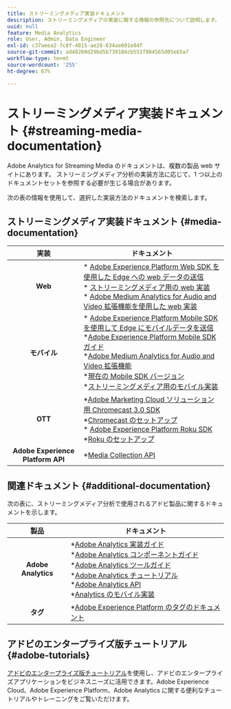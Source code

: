 ```yaml
---
title: ストリーミングメディア実装ドキュメント
description: ストリーミングメディアの実装に関する情報の参照先について説明します。
uuid: null
feature: Media Analytics
role: User, Admin, Data Engineer
exl-id: c37aeea2-7c8f-4815-ae28-634ae691e84f
source-git-commit: ad40260d29bd5b739184cb551f084565d05e65a7
workflow-type: tm+mt
source-wordcount: '255'
ht-degree: 67%

---
```


# ストリーミングメディア実装ドキュメント {#streaming-media-documentation}

Adobe Analytics for Streaming Media のドキュメントは、複数の製品 web サイトにあります。 ストリーミングメディア分析の実装方法に応じて、1 つ以上のドキュメントセットを参照する必要が生じる場合があります。

次の表の情報を使用して、選択した実装方法のドキュメントを検索します。

## ストリーミングメディア実装ドキュメント {#media-documentation}

| 実装 | ドキュメント |
|:-----------------------:|----------------|
| **Web** | * [Adobe Experience Platform Web SDK を使用した Edge への web データの送信](/help/implementation/edge/edge-web-sdk.md) <br> * [ストリーミングメディア用の web 実装](/help/implementation/media-sdk/setup/web-implementation.md) <br>* [Adobe Medium Analytics for Audio and Video 拡張機能を使用した web 実装](https://experienceleague.adobe.com/docs/experience-platform/tags/extensions/adobe/media-analytics-3x/overview.html?lang=ja) |
| **モバイル** | * [Adobe Experience Platform Mobile SDK を使用して Edge にモバイルデータを送信](/help/implementation/edge/edge-mobile-sdk.md) <br> *[Adobe Experience Platform Mobile SDK ガイド](https://developer.adobe.com/client-sdks/documentation/) <br> *[Adobe Medium Analytics for Audio and Video 拡張機能](https://developer.adobe.com/client-sdks/documentation/adobe-media-analytics/)<br> *[現在の Mobile SDK バージョン](https://developer.adobe.com/client-sdks/documentation/current-sdk-versions/) <br> *[ストリーミングメディア用のモバイル実装](/help/implementation/media-sdk/setup/mobile-implementation.md) | |  |
| **OTT** | *[Adobe Marketing Cloud ソリューション用 Chromecast 3.0 SDK](https://adobe-marketing-cloud.github.io/media-sdks/reference/chromecast/)<br> *[Chromecast のセットアップ](/help/implementation/media-sdk/setup/set-up-chromecast.md)<br> * [Adobe Experience Platform Roku SDK](/help/implementation/edge/implementation-edge.md) <br> *[Roku のセットアップ](/help/implementation/media-sdk/setup/set-up-roku.md) |
| **Adobe Experience Platform API** | *[Media Collection API](/help/implementation/media-collection-api/mc-api-overview.md) |

## 関連ドキュメント {#additional-documentation}

次の表に、ストリーミングメディア分析で使用されるアドビ製品に関するドキュメントを示します。

| 製品 | ドキュメント |
|:-----------------------:|----------------|
| **Adobe Analytics** | *[Adobe Analytics 実装ガイド](https://experienceleague.adobe.com/docs/analytics/implementation/home.html?lang=ja)<br>  *[Adobe Analytics コンポーネントガイド](https://experienceleague.adobe.com/docs/analytics/components/home.html?lang=ja)<br> *[Adobe Analytics ツールガイド](https://experienceleague.adobe.com/docs/analytics/analyze/home.html?lang=ja)<br> *[Adobe Analytics チュートリアル](https://experienceleague.adobe.com/docs/analytics.html?lang=ja#tutorials) <br> *[Adobe Analytics API](https://developer.adobe.com/analytics-apis/docs/2.0/)<br> *[Analytics のモバイル実装](https://developer.adobe.com/client-sdks/documentation/adobe-analytics/) |
| **タグ** | *[Adobe Experience Platform のタグのドキュメント](https://experienceleague.adobe.com/docs/experience-platform/tags/home.html?lang=ja) |

## アドビのエンタープライズ版チュートリアル {#adobe-tutorials}

[アドビのエンタープライズ版チュートリアル](https://experienceleague.adobe.com/docs/home-tutorials.html?lang=ja)を使用し、アドビのエンタープライズアプリケーションをビジネスニーズに活用できます。Adobe Experience Cloud、Adobe Experience Platform、Adobe Analytics に関する便利なチュートリアルやトレーニングをご覧いただけます。
